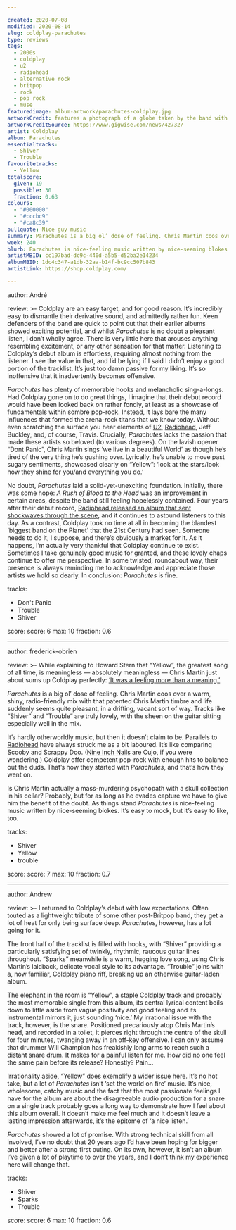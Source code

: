 ```yaml
---

created: 2020-07-08
modified: 2020-08-14
slug: coldplay-parachutes
type: reviews
tags:
  - 2000s
  - coldplay
  - u2
  - radiohead
  - alternative rock
  - britpop
  - rock
  - pop rock
  - muse
featuredimage: album-artwork/parachutes-coldplay.jpg
artworkCredit: features a photograph of a globe taken by the band with a disposable Kodak camera. They supposedly bought the globe from WHSmith for ten quid.
artworkCreditSource: https://www.gigwise.com/news/42732/
artist: Coldplay
album: Parachutes
essentialtracks:
  - Shiver
  - Trouble 
favouritetracks:
  - Yellow
totalscore:
  given: 19
  possible: 30
  fraction: 0.63
colours:
  - "#000000"
  - "#cccbc9"
  - "#ca8c39"
pullquote: Nice guy music
summary: Parachutes is a big ol’ dose of feeling. Chris Martin coos over a warm, shiny, radio-friendly mix with that patented Chris Martin timbre and life suddenly seems quite pleasant, in a drifting, vacant sort of way.
week: 240
blurb: Parachutes is nice-feeling music written by nice-seeming blokes. As is the case with all things Coldplay, it’s easy to mock, but it’s easy to like as well.
artistMBID: cc197bad-dc9c-440d-a5b5-d52ba2e14234
albumMBID: 1dc4c347-a1db-32aa-b14f-bc9cc507b843
artistLink: https://shop.coldplay.com/ 

---
```


author: André

review: >-
  Coldplay are an easy target, and for good reason. It’s incredibly easy to dismantle their derivative sound, and admittedly rather fun. Keen defenders of the band are quick to point out that their earlier albums showed exciting potential, and whilst *Parachutes* is no doubt a pleasant listen, I don’t wholly agree. There is very little here that arouses anything resembling excitement, or any other sensation for that matter. Listening to Coldplay’s debut album is effortless, requiring almost nothing from the listener. I see the value in that, and I’d be lying if I said I didn’t enjoy a good portion of the tracklist. It’s just too damn passive for my liking. It’s so inoffensive that it inadvertently becomes offensive.

  *Parachutes* has plenty of memorable hooks and melancholic sing-a-longs. Had Coldplay gone on to do great things, I imagine that their debut record would have been looked back on rather fondly, at least as a showcase of fundamentals within sombre pop-rock. Instead, it lays bare the many influences that formed the arena-rock titans that we know today. Without even scratching the surface you hear elements of [U2](/reviews/u2-the-joshua-tree/), [Radiohead](/articles/ranking-radioheads-discography/), Jeff Buckley, and, of course, Travis. Crucially, *Parachutes* lacks the passion that made these artists so beloved (to various degrees). On the lavish opener “Dont Panic”, Chris Martin sings ‘we live in a beautiful World’ as though he’s tired of the very thing he’s gushing over. Lyrically, he’s unable to move past sugary sentiments, showcased clearly on “Yellow”: ‘look at the stars/look how they shine for you/and everything you do.’

  No doubt, *Parachutes* laid a solid-yet-unexciting foundation. Initially, there was some hope: *A Rush of Blood to the Head* was an improvement in certain areas, despite the band still feeling hopelessly contained. Four years after their debut record, [Radiohead released an album that sent shockwaves through the scene](/reviews/radiohead-ok-computer/), and it continues to astound listeners to this day. As a contrast, Coldplay took no time at all in becoming the blandest ‘biggest band on the Planet’ that the 21st Century had seen. Someone needs to do it, I suppose, and there’s obviously a market for it. As it happens, I’m actually very thankful that Coldplay continue to exist. Sometimes I take genuinely good music for granted, and these lovely chaps continue to offer me perspective. In some twisted, roundabout way, their presence is always reminding me to acknowledge and appreciate those artists we hold so dearly. In conclusion: *Parachutes* is fine.

tracks:
  - Don't Panic
  - Trouble
  - Shiver

score:
  score: 6
  max: 10
  fraction: 0.6

---

author: frederick-obrien

review: >-
  While explaining to Howard Stern that “Yellow”, the greatest song of all time, is meaningless — absolutely meaningless — Chris Martin just about sums up Coldplay perfectly: [‘It was a feeling more than a meaning.’](https://www.youtube.com/watch?v=5efsGs3niy0)

  *Parachutes* is a big ol’ dose of feeling. Chris Martin coos over a warm, shiny, radio-friendly mix with that patented Chris Martin timbre and life suddenly seems quite pleasant, in a drifting, vacant sort of way. Tracks like “Shiver” and “Trouble” are truly lovely, with the sheen on the guitar sitting especially well in the mix.

  It’s hardly otherworldly music, but then it doesn’t claim to be. Parallels to [Radiohead](/reviews/radiohead-a-moon-shaped-pool/) have always struck me as a bit laboured. It’s like comparing Scooby and Scrappy Doo. ([Nine Inch Nails](/reviews/nine-inch-nails-the-downward-spiral/) are Cujo, if you were wondering.) Coldplay offer competent pop-rock with enough hits to balance out the duds. That’s how they started with *Parachutes*, and that’s how they went on.

  Is Chris Martin actually a mass-murdering psychopath with a skull collection in his cellar? Probably, but for as long as he evades capture we have to give him the benefit of the doubt. As things stand *Parachutes* is nice-feeling music written by nice-seeming blokes. It’s easy to mock, but it’s easy to like, too.

tracks:
  - Shiver
  - Yellow
  - trouble

score:
  score: 7
  max: 10
  fraction: 0.7

---

author: Andrew

review: >-
  I returned to Coldplay’s debut with low expectations. Often touted as a lightweight tribute of some other post-Britpop band, they get a lot of heat for only being surface deep. *Parachutes*, however, has a lot going for it.

  The front half of the tracklist is filled with hooks, with “Shiver” providing a particularly satisfying set of twinkly, rhythmic, raucous guitar lines throughout. “Sparks” meanwhile is a warm, hugging love song, using Chris Martin’s laidback, delicate vocal style to its advantage. “Trouble” joins with a, now familiar, Coldplay piano riff, breaking up an otherwise guitar-laden album.

  The elephant in the room is “Yellow”, a staple Coldplay track and probably the most memorable single from this album, its central lyrical content boils down to little aside from vague positivity and good feeling and its instrumental mirrors it, just sounding ‘nice.’ My irrational issue with the track, however, is the snare. Positioned precariously atop Chris Martin’s head, and recorded in a toilet, it pierces right through the centre of the skull for four minutes, twanging away in an off-key offensive. I can only assume that drummer Will Champion has freakishly long arms to reach such a distant snare drum. It makes for a painful listen for me. How did no one feel the same pain before its release? Honestly? Pain…

  Irrationality aside, “Yellow” does exemplify a wider issue here. It’s no hot take, but a lot of *Parachutes* isn’t ‘set the world on fire’ music. It’s nice, wholesome, catchy music and the fact that the most passionate feelings I have for the album are about the disagreeable audio production for a snare on a single track probably goes a long way to demonstrate how I feel about this album overall. It doesn’t make me feel much and it doesn’t leave a lasting impression afterwards, it’s the epitome of ‘a nice listen.’

  *Parachutes* showed a lot of promise. With strong technical skill from all involved, I’ve no doubt that 20 years ago I’d have been hoping for bigger and better after a strong first outing. On its own, however, it isn’t an album I’ve given a lot of playtime to over the years, and I don’t think my experience here will change that.

tracks:
  - Shiver
  - Sparks
  - Trouble

score:
  score: 6
  max: 10
  fraction: 0.6